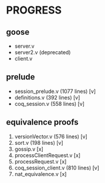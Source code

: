 # PROGRESS

## goose

- server.v
- server2.v (deprecated)
- client.v

## prelude

- session_prelude.v (1077 lines) [v]
- definitions.v (392 lines) [v]
- coq_session.v (558 lines) [v]

## equivalence proofs

1. versionVector.v (576 lines) [v]
2. sort.v (198 lines) [v]
3. gossip.v [x]
4. processClientRequest.v [x]
5. processRequest.v [x]
6. coq_session_client.v (810 lines) [v]
7. nat_equivalence.v [x]
